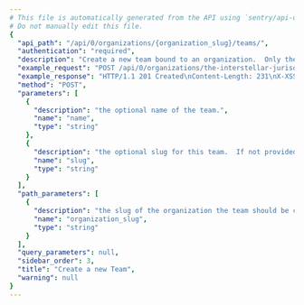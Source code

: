 ```yaml
---
# This file is automatically generated from the API using `sentry/api-docs/generator.py.`
# Do not manually edit this file.
{
  "api_path": "/api/0/organizations/{organization_slug}/teams/", 
  "authentication": "required", 
  "description": "Create a new team bound to an organization.  Only the name of the\nteam is needed to create it, the slug can be auto generated.", 
  "example_request": "POST /api/0/organizations/the-interstellar-jurisdiction/teams/ HTTP/1.1\nHost: sentry.io\nAuthorization: Bearer <token>\nContent-Type: application/json\n\n{\n  \"name\": \"Ancient Gabelers\"\n}", 
  "example_response": "HTTP/1.1 201 Created\nContent-Length: 231\nX-XSS-Protection: 1; mode=block\nX-Content-Type-Options: nosniff\nContent-Language: en\nAccess-Control-Expose-Headers: X-Sentry-Error, Retry-After\nVary: Accept-Language, Cookie\nAccess-Control-Allow-Methods: GET, POST, HEAD, OPTIONS\nAllow: GET, POST, HEAD, OPTIONS\nAccess-Control-Allow-Origin: *\nAccess-Control-Allow-Headers: X-Sentry-Auth, X-Requested-With, Origin, Accept, Content-Type, Authentication, Authorization\nContent-Type: application/json\nX-Frame-Options: deny\n\n{\n  \"avatar\": {\n    \"avatarType\": \"letter_avatar\", \n    \"avatarUuid\": null\n  }, \n  \"dateCreated\": \"2020-03-23T15:30:51.404341Z\", \n  \"hasAccess\": true, \n  \"id\": \"3\", \n  \"isMember\": true, \n  \"isPending\": false, \n  \"memberCount\": 1, \n  \"name\": \"Ancient Gabelers\", \n  \"slug\": \"ancient-gabelers\"\n}", 
  "method": "POST", 
  "parameters": [
    {
      "description": "the optional name of the team.", 
      "name": "name", 
      "type": "string"
    }, 
    {
      "description": "the optional slug for this team.  If not provided it will be auto generated from the name.", 
      "name": "slug", 
      "type": "string"
    }
  ], 
  "path_parameters": [
    {
      "description": "the slug of the organization the team should be created for.", 
      "name": "organization_slug", 
      "type": "string"
    }
  ], 
  "query_parameters": null, 
  "sidebar_order": 3, 
  "title": "Create a new Team", 
  "warning": null
}
---
```

